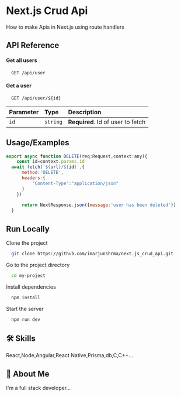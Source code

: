 
# Next.js Crud Api

How to make Apis in Next.js using route handlers



## API Reference

#### Get all users

```http
  GET /api/user
```

#### Get a user

```http
  GET /api/user/${id}
```

| Parameter | Type     | Description                       |
| :-------- | :------- | :-------------------------------- |
| `id`      | `string` | **Required**. Id of user to fetch |




## Usage/Examples

```javascript
export async function DELETE(req:Request,context:any){
    const id=context.params.id
  await fetch(`${url}/${id}`,{
      method:'DELETE',
      headers:{
          'Content-Type':"application/json"
      }
    })
  
      return NextResponse.json({message:'user has been deleted'})
  }
```


## Run Locally

Clone the project

```bash
  git clone https://github.com/imarjunshrma/next.js_crud_api.git
```

Go to the project directory

```bash
  cd my-project
```

Install dependencies

```bash
  npm install
```

Start the server

```bash
  npm run dev
```


## 🛠 Skills
React,Node,Angular,React Native,Prisma,db,C,C++...


## 🚀 About Me
I'm a full stack developer...

